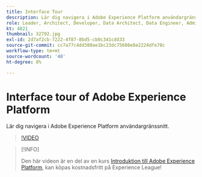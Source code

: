 ```yaml
---
title: Interface Tour
description: Lär dig navigera i Adobe Experience Platform användargränssnitt.
role: Leader, Architect, Developer, Data Architect, Data Engineer, Admin, User
kt: 4821
thumbnail: 32792.jpg
exl-id: 2d7af2cb-7222-4f87-8bd5-cb0c341cdd33
source-git-commit: cc7a77c4dd380ae1bc23dc75608e8e2224dfe78c
workflow-type: tm+mt
source-wordcount: '48'
ht-degree: 8%

---
```


# Interface tour of Adobe Experience Platform

Lär dig navigera i Adobe Experience Platform användargränssnitt.

>[!VIDEO](https://video.tv.adobe.com/v/32792?quality=12&learn=on)

>[!INFO]
>
> Den här videon är en del av en kurs [Introduktion till Adobe Experience Platform](https://experienceleague.adobe.com/?recommended=ExperiencePlatform-U-1-2020.1), kan köpas kostnadsfritt på Experience League!

